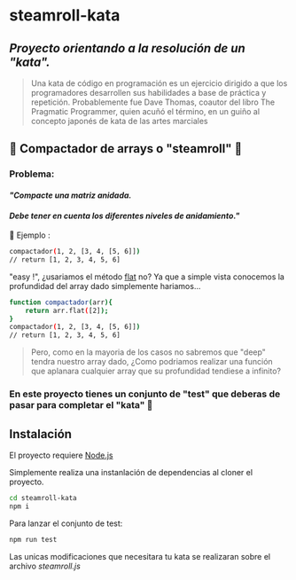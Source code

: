 # steamroll-kata
## _Proyecto orientando a la resolución de un "kata"._

> Una kata de código en programación es un ejercicio dirigido a que los programadores desarrollen sus habilidades a base de práctica y repetición. Probablemente fue Dave Thomas, coautor del libro The Pragmatic Programmer, quien acuñó el término, en un guiño al concepto japonés de kata de las artes marciales

## 🚜 Compactador de arrays o "steamroll" 🍥

### Problema:
#### _"Compacte una matriz anidada._
#### _Debe tener en cuenta los diferentes niveles de anidamiento."_

💭 Ejemplo : 
```sh
compactador(1, 2, [3, 4, [5, 6]])
// return [1, 2, 3, 4, 5, 6]
```

"easy !", ¿usariamos el método [flat](https://developer.mozilla.org/es/docs/Web/JavaScript/Reference/Global_Objects/Array/flat) no? Ya que a simple vista conocemos la profundidad del array dado simplemente hariamos...

```sh
function compactador(arr){
    return arr.flat([2]);
}
compactador(1, 2, [3, 4, [5, 6]])
// return [1, 2, 3, 4, 5, 6]
```
> Pero, como en la mayoria de los casos no sabremos que "deep" tendra nuestro array dado, 
> ¿Como podriamos realizar una función que aplanara cualquier array que su profundidad tendiese a infinito?

### En este proyecto tienes un conjunto de "test" que deberas de pasar para completar el "kata" 💯

## Instalación

El proyecto requiere [Node.js](https://nodejs.org/)

Simplemente realiza una instanlación de dependencias al cloner el proyecto.
```sh
cd steamroll-kata
npm i
```

Para lanzar el conjunto de test:

```sh
npm run test
```

Las unicas modificaciones que necesitara tu kata se realizaran sobre el archivo _steamroll.js_
